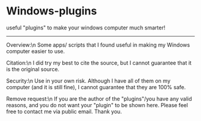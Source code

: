 # Windows-plugins
useful "plugins" to make your windows computer much smarter!

---
Overview:\n
Some apps/ scripts that I found useful in making my Windows computer easier to use.

Citation:\n
I did try my best to cite the source, but I cannot guarantee that it is the original source.

Security:\n
Use in your own risk. Although I have all of them on my computer (and it is still fine), I cannot guarantee that they are 100% safe.

Remove request:\n
If you are the author of the "plugins"/you have any valid reasons, and you do not want your "plugin" to be shown here. Please feel free to contact me via public email. Thank you.
